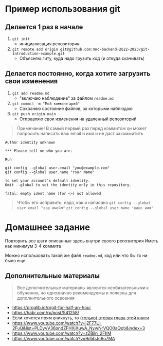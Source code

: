 # Пример использования git

## Делается 1 раз в начале
1. `git init`
   - инициализация репозитория
1. `git remote add origin git@github.com:mnc-backend-2022-2023/git-introduction-example.git`
   - Объясняю гиту, куда надо грузить код (и откуда скачивать)

## Делается постоянно, когда хотите загрузить свои изменения

1. `git add readme.md` 
   - "включаю наблюдение" за файлом `readme.md`
1. `git commit -m "Мой комментарий"`
   - Сохраняю состояние файлов, за которыми наблюдаю
1. `git push origin main`
   - Отправляю свои изменения на удаленный репозиторий

> Примечание!
> В самый первый раз перед коммитом он может попросить написать
> ваш email и имя и не даст закоммитить

```text
Author identity unknown

*** Please tell me who you are.

Run

git config --global user.email "you@example.com"
git config --global user.name "Your Name"

to set your account's default identity.
Omit --global to set the identity only in this repository.

fatal: empty ident name (for <>) not allowed
```

> Чтобы его исправить, надо, как и написано
> `git config --global user.email "ваш имейл"`
> `git config --global user.name "ваше имя"`

# Домашнее задание

Повторить все шаги описанные здесь внутри своего репозитория
Иметь как минимум 3-4 коммита

Можно использовать такой же файл `readme.md`, код или что бы то ни было еще

## Дополнительные материалы

> Все дополнительные материалы явлюятся необязательными к обучению, но однозначно рекомендуемы
> и полезны для дополнительного освоения

- <https://proglib.io/p/git-for-half-an-hour>
- <https://habr.com/ru/post/541258/>
- Если хочется прям вникнуть, то [(только) вторая глава этой книги](https://git-scm.com/book/ru/v2/%D0%9E%D1%81%D0%BD%D0%BE%D0%B2%D1%8B-Git-%D0%A1%D0%BE%D0%B7%D0%B4%D0%B0%D0%BD%D0%B8%D0%B5-Git-%D1%80%D0%B5%D0%BF%D0%BE%D0%B7%D0%B8%D1%82%D0%BE%D1%80%D0%B8%D1%8F)
- <https://www.youtube.com/watch?v=j2F77U-2FuQ&list=PLDyvV36pndZFHXjXuwA_NywNrVQO0aQqb&index=3>
- <https://www.youtube.com/watch?v=zZBiln_2FhM>
- <https://www.youtube.com/watch?v=9d5bJc8o7MA>